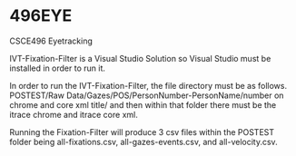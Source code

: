 # 496EYE
CSCE496 Eyetracking

IVT-Fixation-Filter is a Visual Studio Solution so Visual Studio must be installed in order to run it. 

In order to run the IVT-Fixation-Filter, the file directory must be as follows. POSTEST/Raw Data/Gazes/POS/PersonNumber-PersonName/number on chrome and core xml title/ and then within that folder there must be the itrace chrome and itrace core xml. 

Running the Fixation-Filter will produce 3 csv files within the POSTEST folder being all-fixations.csv, all-gazes-events.csv, and all-velocity.csv.   
